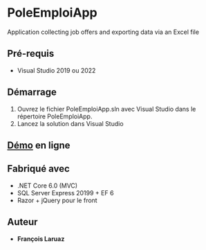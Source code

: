 # PoleEmploiApp
Application collecting job offers and exporting data via an Excel file

## Pré-requis

- Visual Studio 2019 ou 2022

## Démarrage

1) Ouvrez le fichier PoleEmploiApp.sln avec Visual Studio dans le répertoire PoleEmploiApp.
2) Lancez la solution dans Visual Studio

 

## [Démo](https://francoislaruaz.azurewebsites.net/) en ligne


## Fabriqué avec

* .NET Core 6.0 (MVC)
* SQL Server Express 20199 + EF 6 
* Razor + jQuery pour le front

## Auteur

* **François Laruaz**
